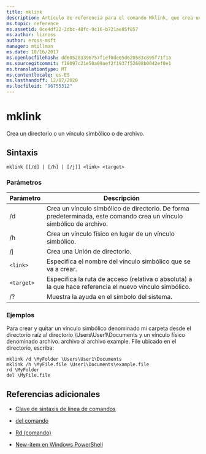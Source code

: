 ```yaml
---
title: mklink
description: Artículo de referencia para el comando Mklink, que crea un directorio o un vínculo simbólico o de archivo.
ms.topic: reference
ms.assetid: 0ce4df22-2dbc-48fc-9c16-b721ae85f857
ms.author: lizross
author: eross-msft
manager: mtillman
ms.date: 10/16/2017
ms.openlocfilehash: dd605283396757f1ef0de05d620583c895f71f1a
ms.sourcegitcommit: f18097c21e50a09aef2f1937f52608b0042ef0e1
ms.translationtype: MT
ms.contentlocale: es-ES
ms.lasthandoff: 12/07/2020
ms.locfileid: "96755312"
---
```

# <a name="mklink"></a>mklink

Crea un directorio o un vínculo simbólico o de archivo.

## <a name="syntax"></a>Sintaxis

```
mklink [[/d] | [/h] | [/j]] <link> <target>
```

### <a name="parameters"></a>Parámetros

| Parámetro | Descripción |
| --------- | ----------- |
| /d | Crea un vínculo simbólico de directorio. De forma predeterminada, este comando crea un vínculo simbólico de archivo. |
| /h | Crea un vínculo físico en lugar de un vínculo simbólico. |
| /j | Crea una Unión de directorio. |
| `<link>` | Especifica el nombre del vínculo simbólico que se va a crear. |
| `<target>` | Especifica la ruta de acceso (relativa o absoluta) a la que hace referencia el nuevo vínculo simbólico. |
| /? | Muestra la ayuda en el símbolo del sistema. |

### <a name="examples"></a>Ejemplos

Para crear y quitar un vínculo simbólico denominado mi carpeta desde el directorio raíz al directorio \Users\User1\Documents y un vínculo físico denominado archivo. archivo al archivo example. File ubicado en el directorio, escriba:

```
mklink /d \MyFolder \Users\User1\Documents
mklink /h \MyFile.file \User1\Documents\example.file
rd \MyFolder
del \MyFile.file
```

## <a name="additional-references"></a>Referencias adicionales

- [Clave de sintaxis de línea de comandos](command-line-syntax-key.md)

- [del comando](del.md)

- [Rd (comando)](rd.md)

- [New-item en Windows PowerShell](/powershell/module/microsoft.powershell.management/new-item?view=powershell-6)
